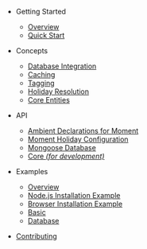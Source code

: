 - Getting Started
  - [Overview](README.md)
  - [Quick Start](quick-start.md)

- Concepts
  - [Database Integration](concepts.md#database-integration)
  - [Caching](concepts.md#caching)
  - [Tagging](concepts.md#tagging)
  - [Holiday Resolution](concepts.md#holiday-resolution)
  - [Core Entities](concepts.md#core-entities)

- API
  - [Ambient Declarations for Moment](/typedoc/interfaces/api._moment_.moment.md)
  - [Moment Holiday Configuration](/typedoc/classes/api.syncmomentholiday.md)
  - [Mongoose Database](/typedoc/modules/database_mongoose.md)
  - [Core *(for development)*](/typedoc/modules/core.md)

- Examples
  - [Overview](examples/README.md)
  - [Node.js Installation Example](node.md)
  - [Browser Installation Example](browser.md)
  - [Basic](examples/basic.md)
  - [Database](examples/database.md)

- [Contributing](CONTRIBUTING.md)